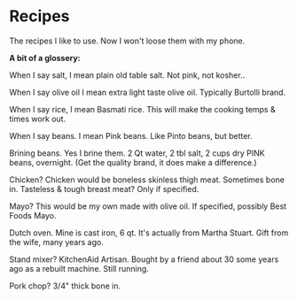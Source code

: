 # Recipes

The recipes I like to use. Now I won't loose them with my phone.

**A bit of a glossery:**

When I say salt, I mean plain old table salt. Not pink, not kosher..

When I say olive oil I mean extra light taste olive oil. Typically Burtolli brand.

When I say rice, I mean Basmati rice. This will make the cooking temps & times work out.

When I say beans. I mean Pink beans. Like Pinto beans, but better.

Brining beans. Yes I brine them. 2 Qt water, 2 tbl salt, 2 cups dry PINK beans, overnight. (Get the quality brand, it does make a difference.)

Chicken? Chicken would be boneless skinless thigh meat. Sometimes bone in. Tasteless & tough breast meat? Only if specified.

Mayo? This would be my own made with olive oil. If specified, possibly Best Foods Mayo.

Dutch oven. Mine is cast iron, 6 qt. It's actually from Martha Stuart. Gift from the wife, many years ago.

Stand mixer? KitchenAid Artisan. Bought by a friend about 30 some years ago as a rebuilt machine. Still running.

Pork chop? 3/4" thick bone in.

